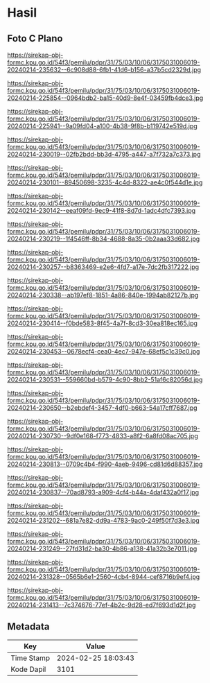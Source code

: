 # Hasil

## Foto C Plano

https://sirekap-obj-formc.kpu.go.id/54f3/pemilu/pdpr/31/75/03/10/06/3175031006019-20240214-235632--6c908d88-6fb1-41d6-b156-a37b5cd2329d.jpg

https://sirekap-obj-formc.kpu.go.id/54f3/pemilu/pdpr/31/75/03/10/06/3175031006019-20240214-225854--0964bdb2-ba15-40d9-8e4f-03459fb4dce3.jpg

https://sirekap-obj-formc.kpu.go.id/54f3/pemilu/pdpr/31/75/03/10/06/3175031006019-20240214-225941--9a09fd04-a100-4b38-9f8b-b119742e519d.jpg

https://sirekap-obj-formc.kpu.go.id/54f3/pemilu/pdpr/31/75/03/10/06/3175031006019-20240214-230019--02fb2bdd-bb3d-4795-a447-a7f732a7c373.jpg

https://sirekap-obj-formc.kpu.go.id/54f3/pemilu/pdpr/31/75/03/10/06/3175031006019-20240214-230101--89450698-3235-4c4d-8322-ae4c0f544d1e.jpg

https://sirekap-obj-formc.kpu.go.id/54f3/pemilu/pdpr/31/75/03/10/06/3175031006019-20240214-230142--eeaf09fd-9ec9-41f8-8d7d-1adc4dfc7393.jpg

https://sirekap-obj-formc.kpu.go.id/54f3/pemilu/pdpr/31/75/03/10/06/3175031006019-20240214-230219--1f4546ff-8b34-4688-8a35-0b2aaa33d682.jpg

https://sirekap-obj-formc.kpu.go.id/54f3/pemilu/pdpr/31/75/03/10/06/3175031006019-20240214-230257--b8363469-e2e6-4fd7-a17e-7dc2fb317222.jpg

https://sirekap-obj-formc.kpu.go.id/54f3/pemilu/pdpr/31/75/03/10/06/3175031006019-20240214-230338--ab197ef8-1851-4a86-840e-1994ab82127b.jpg

https://sirekap-obj-formc.kpu.go.id/54f3/pemilu/pdpr/31/75/03/10/06/3175031006019-20240214-230414--f0bde583-8f45-4a7f-8cd3-30ea818ec165.jpg

https://sirekap-obj-formc.kpu.go.id/54f3/pemilu/pdpr/31/75/03/10/06/3175031006019-20240214-230453--0678ecf4-cea0-4ec7-947e-68ef5c1c39c0.jpg

https://sirekap-obj-formc.kpu.go.id/54f3/pemilu/pdpr/31/75/03/10/06/3175031006019-20240214-230531--559660bd-b579-4c90-8bb2-51af6c82056d.jpg

https://sirekap-obj-formc.kpu.go.id/54f3/pemilu/pdpr/31/75/03/10/06/3175031006019-20240214-230650--b2ebdef4-3457-4df0-b663-54a17cff7687.jpg

https://sirekap-obj-formc.kpu.go.id/54f3/pemilu/pdpr/31/75/03/10/06/3175031006019-20240214-230730--9df0e168-f773-4833-a8f2-6a8fd08ac705.jpg

https://sirekap-obj-formc.kpu.go.id/54f3/pemilu/pdpr/31/75/03/10/06/3175031006019-20240214-230813--0709c4b4-f990-4aeb-9496-cd81d6d88357.jpg

https://sirekap-obj-formc.kpu.go.id/54f3/pemilu/pdpr/31/75/03/10/06/3175031006019-20240214-230837--70ad8793-a909-4cf4-b44a-4daf432a0f17.jpg

https://sirekap-obj-formc.kpu.go.id/54f3/pemilu/pdpr/31/75/03/10/06/3175031006019-20240214-231202--681a7e82-dd9a-4783-9ac0-249f50f7d3e3.jpg

https://sirekap-obj-formc.kpu.go.id/54f3/pemilu/pdpr/31/75/03/10/06/3175031006019-20240214-231249--27fd31d2-ba30-4b86-a138-41a32b3e7011.jpg

https://sirekap-obj-formc.kpu.go.id/54f3/pemilu/pdpr/31/75/03/10/06/3175031006019-20240214-231328--0565b6e1-2560-4cb4-8944-cef8716b9ef4.jpg

https://sirekap-obj-formc.kpu.go.id/54f3/pemilu/pdpr/31/75/03/10/06/3175031006019-20240214-231413--7c374676-77ef-4b2c-9d28-ed7f693d1d2f.jpg


## Metadata

| Key        | Value               |
| ---------- | ------------------- |
| Time Stamp | 2024-02-25 18:03:43 |
| Kode Dapil | 3101                |



